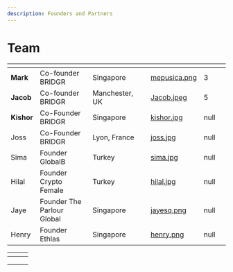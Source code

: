 ```yaml
---
description: Founders and Partners
---
```


# Team

<table data-view="cards"><thead><tr><th></th><th></th><th></th><th data-type="files"></th><th data-hidden data-card-cover data-type="files"></th><th data-hidden data-type="rating" data-max="5"></th><th data-hidden data-type="select"></th></tr></thead><tbody><tr><td><strong>Mark</strong></td><td>Co-founder BRIDGR</td><td>Singapore</td><td></td><td><a href="../../.gitbook/assets/mepusica.png">mepusica.png</a></td><td>3</td><td></td></tr><tr><td><strong>Jacob</strong></td><td>Co-founder BRIDGR</td><td>Manchester, UK</td><td></td><td><a href="../../.gitbook/assets/Jacob.jpeg">Jacob.jpeg</a></td><td>5</td><td></td></tr><tr><td><strong>Kishor</strong></td><td>Co-Founder BRIDGR</td><td>Singapore</td><td></td><td><a href="../../.gitbook/assets/kishor.jpg">kishor.jpg</a></td><td>null</td><td></td></tr><tr><td>Joss</td><td>Co-Founder BRIDGR</td><td>Lyon, France</td><td></td><td><a href="../../.gitbook/assets/joss.jpg">joss.jpg</a></td><td>null</td><td></td></tr><tr><td>Sima</td><td>Founder GlobalB</td><td>Turkey</td><td></td><td><a href="../../.gitbook/assets/sima.jpg">sima.jpg</a></td><td>null</td><td></td></tr><tr><td>Hilal</td><td>Founder Crypto Female</td><td>Turkey</td><td></td><td><a href="../../.gitbook/assets/hilal.jpg">hilal.jpg</a></td><td>null</td><td></td></tr><tr><td>Jaye</td><td>Founder The Parlour Global</td><td>Singapore</td><td></td><td><a href="../../.gitbook/assets/jayesq.png">jayesq.png</a></td><td>null</td><td></td></tr><tr><td>Henry</td><td>Founder Ethlas</td><td>Singapore</td><td></td><td><a href="../../.gitbook/assets/henry.png">henry.png</a></td><td>null</td><td></td></tr></tbody></table>

<table data-card-size="large" data-view="cards"><thead><tr><th></th><th></th><th></th></tr></thead><tbody><tr><td></td><td></td><td></td></tr><tr><td></td><td></td><td></td></tr><tr><td></td><td></td><td></td></tr></tbody></table>
